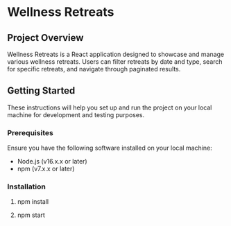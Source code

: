 # Wellness Retreats

## Project Overview

Wellness Retreats is a React application designed to showcase and manage various wellness retreats. Users can filter retreats by date and type, search for specific retreats, and navigate through paginated results.

## Getting Started

These instructions will help you set up and run the project on your local machine for development and testing purposes.

### Prerequisites

Ensure you have the following software installed on your local machine:

- Node.js (v16.x.x or later)
- npm (v7.x.x or later)

### Installation


1. npm install

2. npm start 